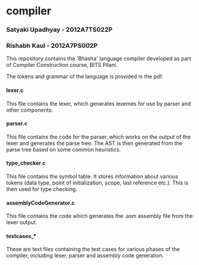 # compiler
### Satyaki Upadhyay - 2012A7TS022P
### Rishabh Kaul - 2012A7PS002P 

This repository contains the 'Bhasha' language compiler developed as part of Compiler Construction course, BITS Pilani.


The tokens and grammar of the language is provided in the pdf.

#### lexer.c
This file contains the lexer, which generates lexemes for use by parser and other components.
#### parser.c
This file contains the code for the parser, which works on the output of the lexer and generates the parse tree. The AST is then generated from the parse tree based on some common heuristics.
#### type_checker.c
This file contains the symbol table. It stores information about various tokens (data type, point of initialization, scope, last reference etc.). This is then used for type checking.
#### assemblyCodeGenerator.c
This file contains the code which generates the .asm assembly file from the lexer output.
#### testcases_*
These are text files containing the test cases for various phases of the compiler, including lexer, parser and assembly code generation.
